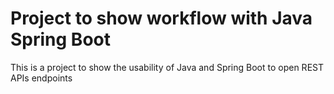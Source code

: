 # Project to show workflow with Java Spring Boot

This is a project to show the usability of Java and Spring Boot to open REST APIs
endpoints
